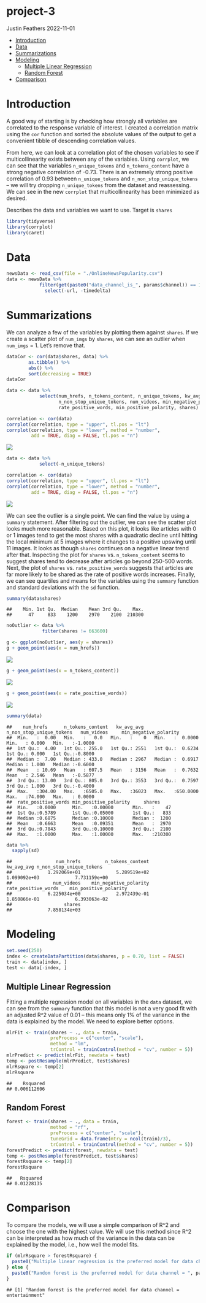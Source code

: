 project-3
================
Justin Feathers
2022-11-01

-   <a href="#introduction" id="toc-introduction">Introduction</a>
-   <a href="#data" id="toc-data">Data</a>
-   <a href="#summarizations" id="toc-summarizations">Summarizations</a>
-   <a href="#modeling" id="toc-modeling">Modeling</a>
    -   <a href="#multiple-linear-regression"
        id="toc-multiple-linear-regression">Multiple Linear Regression</a>
    -   <a href="#random-forest" id="toc-random-forest">Random Forest</a>
-   <a href="#comparison" id="toc-comparison">Comparison</a>

# Introduction

A good way of starting is by checking how strongly all variables are
correlated to the response variable of interest. I created a correlation
matrix using the `cor` function and sorted the absolute values of the
output to get a convenient tibble of descending correlation values.

From here, we can look at a correlation plot of the chosen variables to
see if multicollinearity exists between any of the variables. Using
`corrplot`, we can see that the variables `n_unique_tokens` and
`n_tokens_content` have a strong negative correlation of -0.73. There is
an extremely strong positive correlation of 0.93 between
`n_unique_tokens` and `n_non_stop_unique_tokens` – we will try dropping
`n_unique_tokens` from the dataset and reassessing. We can see in the
new `corrplot` that multicollinearity has been minimized as desired.

Describes the data and variables we want to use. Target is `shares`

``` r
library(tidyverse)
library(corrplot)
library(caret)
```

# Data

``` r
newsData <- read_csv(file = "./OnlineNewsPopularity.csv")
data <- newsData %>% 
            filter(get(paste0("data_channel_is_", params$channel)) == 1) %>%
              select(-url, -timedelta)
```

# Summarizations

We can analyze a few of the variables by plotting them against `shares`.
If we create a scatter plot of `num_imgs` by `shares`, we can see an
outlier when `num_imgs` = 1. Let’s remove that.

``` r
dataCor <- cor(data$shares, data) %>%
        as.tibble() %>%
        abs() %>%
        sort(decreasing = TRUE)
dataCor
```

<div data-pagedtable="false">

<script data-pagedtable-source type="application/json">
{"columns":[{"label":["shares"],"name":[1],"type":["dbl"],"align":["right"]},{"label":["kw_avg_avg"],"name":[2],"type":["dbl"],"align":["right"]},{"label":["kw_max_avg"],"name":[3],"type":["dbl"],"align":["right"]},{"label":["kw_max_min"],"name":[4],"type":["dbl"],"align":["right"]},{"label":["kw_avg_min"],"name":[5],"type":["dbl"],"align":["right"]},{"label":["self_reference_avg_sharess"],"name":[6],"type":["dbl"],"align":["right"]},{"label":["self_reference_min_shares"],"name":[7],"type":["dbl"],"align":["right"]},{"label":["self_reference_max_shares"],"name":[8],"type":["dbl"],"align":["right"]},{"label":["num_hrefs"],"name":[9],"type":["dbl"],"align":["right"]},{"label":["num_keywords"],"name":[10],"type":["dbl"],"align":["right"]},{"label":["num_imgs"],"name":[11],"type":["dbl"],"align":["right"]},{"label":["global_subjectivity"],"name":[12],"type":["dbl"],"align":["right"]},{"label":["kw_avg_max"],"name":[13],"type":["dbl"],"align":["right"]},{"label":["LDA_03"],"name":[14],"type":["dbl"],"align":["right"]},{"label":["is_weekend"],"name":[15],"type":["dbl"],"align":["right"]},{"label":["LDA_02"],"name":[16],"type":["dbl"],"align":["right"]},{"label":["weekday_is_sunday"],"name":[17],"type":["dbl"],"align":["right"]},{"label":["LDA_00"],"name":[18],"type":["dbl"],"align":["right"]},{"label":["kw_min_avg"],"name":[19],"type":["dbl"],"align":["right"]},{"label":["title_subjectivity"],"name":[20],"type":["dbl"],"align":["right"]},{"label":["abs_title_sentiment_polarity"],"name":[21],"type":["dbl"],"align":["right"]},{"label":["avg_positive_polarity"],"name":[22],"type":["dbl"],"align":["right"]},{"label":["min_positive_polarity"],"name":[23],"type":["dbl"],"align":["right"]},{"label":["global_sentiment_polarity"],"name":[24],"type":["dbl"],"align":["right"]},{"label":["global_rate_positive_words"],"name":[25],"type":["dbl"],"align":["right"]},{"label":["LDA_04"],"name":[26],"type":["dbl"],"align":["right"]},{"label":["weekday_is_tuesday"],"name":[27],"type":["dbl"],"align":["right"]},{"label":["global_rate_negative_words"],"name":[28],"type":["dbl"],"align":["right"]},{"label":["weekday_is_saturday"],"name":[29],"type":["dbl"],"align":["right"]},{"label":["kw_max_max"],"name":[30],"type":["dbl"],"align":["right"]},{"label":["max_negative_polarity"],"name":[31],"type":["dbl"],"align":["right"]},{"label":["num_self_hrefs"],"name":[32],"type":["dbl"],"align":["right"]},{"label":["n_tokens_content"],"name":[33],"type":["dbl"],"align":["right"]},{"label":["avg_negative_polarity"],"name":[34],"type":["dbl"],"align":["right"]},{"label":["average_token_length"],"name":[35],"type":["dbl"],"align":["right"]},{"label":["LDA_01"],"name":[36],"type":["dbl"],"align":["right"]},{"label":["n_tokens_title"],"name":[37],"type":["dbl"],"align":["right"]},{"label":["weekday_is_wednesday"],"name":[38],"type":["dbl"],"align":["right"]},{"label":["max_positive_polarity"],"name":[39],"type":["dbl"],"align":["right"]},{"label":["rate_negative_words"],"name":[40],"type":["dbl"],"align":["right"]},{"label":["min_negative_polarity"],"name":[41],"type":["dbl"],"align":["right"]},{"label":["kw_min_max"],"name":[42],"type":["dbl"],"align":["right"]},{"label":["rate_positive_words"],"name":[43],"type":["dbl"],"align":["right"]},{"label":["weekday_is_thursday"],"name":[44],"type":["dbl"],"align":["right"]},{"label":["n_unique_tokens"],"name":[45],"type":["dbl"],"align":["right"]},{"label":["n_non_stop_words"],"name":[46],"type":["dbl"],"align":["right"]},{"label":["n_non_stop_unique_tokens"],"name":[47],"type":["dbl"],"align":["right"]},{"label":["abs_title_subjectivity"],"name":[48],"type":["dbl"],"align":["right"]},{"label":["kw_min_min"],"name":[49],"type":["dbl"],"align":["right"]},{"label":["title_sentiment_polarity"],"name":[50],"type":["dbl"],"align":["right"]},{"label":["weekday_is_monday"],"name":[51],"type":["dbl"],"align":["right"]},{"label":["weekday_is_friday"],"name":[52],"type":["dbl"],"align":["right"]},{"label":["num_videos"],"name":[53],"type":["dbl"],"align":["right"]}],"data":[{"1":"1","2":"0.1742764","3":"0.1596356","4":"0.1398467","5":"0.1198875","6":"0.09533648","7":"0.07864837","8":"0.0742809","9":"0.04676477","10":"0.0397448","11":"0.03809298","12":"0.03751081","13":"0.03649163","14":"0.03394801","15":"0.03326525","16":"0.03081855","17":"0.03066592","18":"0.03064968","19":"0.02827869","20":"0.02520492","21":"0.02513925","22":"0.0240712","23":"0.02379888","24":"0.01954282","25":"0.01844167","26":"0.0170663","27":"0.0157599","28":"0.01360618","29":"0.01353825","30":"0.01352521","31":"0.01203021","32":"0.01146973","33":"0.01122183","34":"0.01057653","35":"0.009991654","36":"0.009480464","37":"0.009065995","38":"0.006990723","39":"0.006940211","40":"0.006778685","41":"0.005900553","42":"0.005658058","43":"0.005400506","44":"0.005164032","45":"0.004551485","46":"0.004438222","47":"0.004268375","48":"0.003476565","49":"0.003088106","50":"0.002798214","51":"0.002450865","52":"0.001549303","53":"0.0005863698"}],"options":{"columns":{"min":{},"max":[10]},"rows":{"min":[10],"max":[10]},"pages":{}}}
  </script>

</div>

``` r
data <- data %>% 
            select(num_hrefs, n_tokens_content, n_unique_tokens, kw_avg_avg,
                   n_non_stop_unique_tokens, num_videos, min_negative_polarity,
                   rate_positive_words, min_positive_polarity, shares)

correlation <- cor(data)
corrplot(correlation, type = "upper", tl.pos = "lt")
corrplot(correlation, type = "lower", method = "number",
         add = TRUE, diag = FALSE, tl.pos = "n")
```

![](entertainment_files/figure-gfm/unnamed-chunk-3-1.png)<!-- -->

``` r
data <- data %>%
            select(-n_unique_tokens)

correlation <- cor(data)
corrplot(correlation, type = "upper", tl.pos = "lt")
corrplot(correlation, type = "lower", method = "number",
         add = TRUE, diag = FALSE, tl.pos = "n")
```

![](entertainment_files/figure-gfm/unnamed-chunk-3-2.png)<!-- -->

We can see the outlier is a single point. We can find the value by using
a `summary` statement. After filtering out the outlier, we can see the
scatter plot looks much more reasonable. Based on this plot, it looks
like articles with 0 or 1 images tend to get the most shares with a
quadratic decline until hitting the local minimum at 5 images where it
changes to a positive upswing until 11 images. It looks as though
`shares` continues on a negative linear trend after that. Inspecting the
plot for `shares` vs. `n_tokens_content` seems to suggest shares tend to
decrease after articles go beyond 250-500 words. Next, the plot of
`shares` vs. `rate_positive_words` suggests that articles are far more
likely to be shared as the rate of positive words increases. Finally, we
can see quartiles and means for the variables using the `summary`
function and standard deviations with the `sd` function.

``` r
summary(data$shares)
```

    ##    Min. 1st Qu.  Median    Mean 3rd Qu.    Max. 
    ##      47     833    1200    2970    2100  210300

``` r
noOutlier <- data %>%
             filter(shares != 663600)

g <- ggplot(noOutlier, aes(y = shares))
g + geom_point(aes(x = num_hrefs))
```

![](entertainment_files/figure-gfm/unnamed-chunk-4-1.png)<!-- -->

``` r
g + geom_point(aes(x = n_tokens_content))
```

![](entertainment_files/figure-gfm/unnamed-chunk-4-2.png)<!-- -->

``` r
g + geom_point(aes(x = rate_positive_words))
```

![](entertainment_files/figure-gfm/unnamed-chunk-4-3.png)<!-- -->

``` r
summary(data)
```

    ##    num_hrefs      n_tokens_content   kw_avg_avg    n_non_stop_unique_tokens   num_videos     min_negative_polarity
    ##  Min.   :  0.00   Min.   :   0.0   Min.   :    0   Min.   :  0.0000         Min.   : 0.000   Min.   :-1.0000      
    ##  1st Qu.:  4.00   1st Qu.: 255.0   1st Qu.: 2551   1st Qu.:  0.6234         1st Qu.: 0.000   1st Qu.:-0.8000      
    ##  Median :  7.00   Median : 433.0   Median : 2967   Median :  0.6917         Median : 1.000   Median :-0.6000      
    ##  Mean   : 10.69   Mean   : 607.5   Mean   : 3156   Mean   :  0.7632         Mean   : 2.546   Mean   :-0.5877      
    ##  3rd Qu.: 13.00   3rd Qu.: 805.0   3rd Qu.: 3553   3rd Qu.:  0.7597         3rd Qu.: 1.000   3rd Qu.:-0.4000      
    ##  Max.   :304.00   Max.   :6505.0   Max.   :36023   Max.   :650.0000         Max.   :74.000   Max.   : 0.0000      
    ##  rate_positive_words min_positive_polarity     shares      
    ##  Min.   :0.0000      Min.   :0.00000       Min.   :    47  
    ##  1st Qu.:0.5789      1st Qu.:0.05000       1st Qu.:   833  
    ##  Median :0.6875      Median :0.10000       Median :  1200  
    ##  Mean   :0.6663      Mean   :0.09351       Mean   :  2970  
    ##  3rd Qu.:0.7843      3rd Qu.:0.10000       3rd Qu.:  2100  
    ##  Max.   :1.0000      Max.   :1.00000       Max.   :210300

``` r
data %>%
  sapply(sd)
```

    ##                num_hrefs         n_tokens_content               kw_avg_avg n_non_stop_unique_tokens 
    ##             1.292069e+01             5.289519e+02             1.099092e+03             7.731159e+00 
    ##               num_videos    min_negative_polarity      rate_positive_words    min_positive_polarity 
    ##             6.225034e+00             2.972439e-01             1.850866e-01             6.393063e-02 
    ##                   shares 
    ##             7.858134e+03

# Modeling

``` r
set.seed(250)
index <- createDataPartition(data$shares, p = 0.70, list = FALSE)
train <- data[index, ]
test <- data[-index, ]
```

## Multiple Linear Regression

Fitting a multiple regression model on all variables in the `data`
dataset, we can see from the `summary` function that this model is not a
very good fit with an adjusted R^2 value of 0.01 – this means only 1% of
the variance in the data is explained by the model. We need to explore
better options.

``` r
mlrFit <- train(shares ~ ., data = train,
                preProcess = c("center", "scale"),
                method = "lm",
                trControl = trainControl(method = "cv", number = 5))
mlrPredict <- predict(mlrFit, newdata = test)
temp <- postResample(mlrPredict, test$shares)
mlrRsquare <- temp[2]
mlrRsquare
```

    ##    Rsquared 
    ## 0.006112606

## Random Forest

``` r
forest <- train(shares ~ ., data = train,
                method = "rf",
                preProcess = c("center", "scale"),
                tuneGrid = data.frame(mtry = ncol(train)/3),
                trControl = trainControl(method = "cv", number = 5))
forestPredict <- predict(forest, newdata = test)
temp <- postResample(forestPredict, test$shares)
forestRsquare <- temp[2]
forestRsquare
```

    ##   Rsquared 
    ## 0.01228135

# Comparison

To compare the models, we will use a simple comparison of R^2 and choose
the one with the highest value. We will use this method since R^2 can be
interpreted as how much of the variance in the data can be explained by
the model, i.e., how well the model fits.

``` r
if (mlrRsquare > forestRsquare) {
  paste0("Multiple linear regression is the preferred model for data channel = ", params$channel)
} else {
  paste0("Random forest is the preferred model for data channel = ", params$channel)
} 
```

    ## [1] "Random forest is the preferred model for data channel = entertainment"
